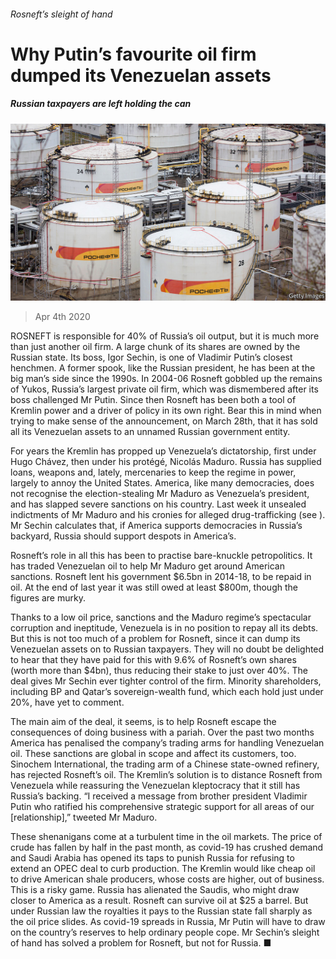 ###### Rosneft’s sleight of hand

# Why Putin’s favourite oil firm dumped its Venezuelan assets 

##### Russian taxpayers are left holding the can 

![image](images/20200404_LDP001_0.jpg) 

> Apr 4th 2020 

ROSNEFT is responsible for 40% of Russia’s oil output, but it is much more than just another oil firm. A large chunk of its shares are owned by the Russian state. Its boss, Igor Sechin, is one of Vladimir Putin’s closest henchmen. A former spook, like the Russian president, he has been at the big man’s side since the 1990s. In 2004-06 Rosneft gobbled up the remains of Yukos, Russia’s largest private oil firm, which was dismembered after its boss challenged Mr Putin. Since then Rosneft has been both a tool of Kremlin power and a driver of policy in its own right. Bear this in mind when trying to make sense of the announcement, on March 28th, that it has sold all its Venezuelan assets to an unnamed Russian government entity.

For years the Kremlin has propped up Venezuela’s dictatorship, first under Hugo Chávez, then under his protégé, Nicolás Maduro. Russia has supplied loans, weapons and, lately, mercenaries to keep the regime in power, largely to annoy the United States. America, like many democracies, does not recognise the election-stealing Mr Maduro as Venezuela’s president, and has slapped severe sanctions on his country. Last week it unsealed indictments of Mr Maduro and his cronies for alleged drug-trafficking (see ). Mr Sechin calculates that, if America supports democracies in Russia’s backyard, Russia should support despots in America’s.


Rosneft’s role in all this has been to practise bare-knuckle petropolitics. It has traded Venezuelan oil to help Mr Maduro get around American sanctions. Rosneft lent his government $6.5bn in 2014-18, to be repaid in oil. At the end of last year it was still owed at least $800m, though the figures are murky.

Thanks to a low oil price, sanctions and the Maduro regime’s spectacular corruption and ineptitude, Venezuela is in no position to repay all its debts. But this is not too much of a problem for Rosneft, since it can dump its Venezuelan assets on to Russian taxpayers. They will no doubt be delighted to hear that they have paid for this with 9.6% of Rosneft’s own shares (worth more than $4bn), thus reducing their stake to just over 40%. The deal gives Mr Sechin ever tighter control of the firm. Minority shareholders, including BP and Qatar’s sovereign-wealth fund, which each hold just under 20%, have yet to comment.

The main aim of the deal, it seems, is to help Rosneft escape the consequences of doing business with a pariah. Over the past two months America has penalised the company’s trading arms for handling Venezuelan oil. These sanctions are global in scope and affect its customers, too. Sinochem International, the trading arm of a Chinese state-owned refinery, has rejected Rosneft’s oil. The Kremlin’s solution is to distance Rosneft from Venezuela while reassuring the Venezuelan kleptocracy that it still has Russia’s backing. “I received a message from brother president Vladimir Putin who ratified his comprehensive strategic support for all areas of our [relationship],” tweeted Mr Maduro.

These shenanigans come at a turbulent time in the oil markets. The price of crude has fallen by half in the past month, as covid-19 has crushed demand and Saudi Arabia has opened its taps to punish Russia for refusing to extend an OPEC deal to curb production. The Kremlin would like cheap oil to drive American shale producers, whose costs are higher, out of business. This is a risky game. Russia has alienated the Saudis, who might draw closer to America as a result. Rosneft can survive oil at $25 a barrel. But under Russian law the royalties it pays to the Russian state fall sharply as the oil price slides. As covid-19 spreads in Russia, Mr Putin will have to draw on the country’s reserves to help ordinary people cope. Mr Sechin’s sleight of hand has solved a problem for Rosneft, but not for Russia. ■


